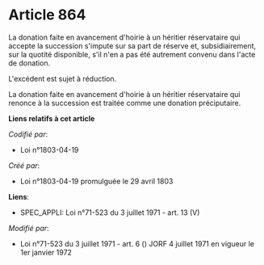 # Article 864

La donation faite en avancement d'hoirie à un héritier réservataire qui accepte la succession s'impute sur sa part de réserve
et, subsidiairement, sur la quotité disponible, s'il n'en a pas été autrement convenu dans l'acte de donation.

L'excédent est sujet à réduction.

La donation faite en avancement d'hoirie à un héritier réservataire qui renonce à la succession est traitée comme une
donation préciputaire.

**Liens relatifs à cet article**

_Codifié par_:

  - Loi n°1803-04-19

_Créé par_:

  - Loi n°1803-04-19 promulguée le 29 avril 1803

**Liens**:

  - SPEC_APPLI: Loi n°71-523 du 3 juillet 1971 - art. 13 (V)

_Modifié par_:

  - Loi n°71-523 du 3 juillet 1971 - art. 6 () JORF 4 juillet 1971 en vigueur le 1er janvier 1972
